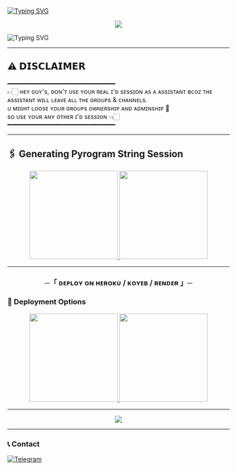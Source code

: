 [![Typing SVG](https://readme-typing-svg.herokuapp.com/?lines=ㅤ+𝚆𝙴𝙻𝙲𝙾𝙼𝙴+𝚃𝙾+𝙽𝙾𝙱𝙸𝚃𝙰+𝙼𝚄𝚂𝙸𝙲+𝚁𝙴𝙿𝙾+;ㅤ+𝚃𝙷𝙸𝚂+𝙸𝚂+𝙰+𝙰𝙳𝚅𝙰𝙽𝙲𝙴+𝙼𝚄𝚂𝙸𝙲+𝙱𝙾𝚃;𝙿𝙾𝚆𝙴𝚁𝙴𝙳+𝙱𝚈+☞+𝙽𝙾𝙱𝙸𝚃𝙰+𝙺𝙸𝙽𝙶+𝙾𝙵+𝚃𝙶)]()

<p align="center">  
 <img src="https://files.catbox.moe/tcz7s6.jpg">
</p>

![Typing SVG](https://readme-typing-svg.herokuapp.com/?lines=𝗙𝗢𝗥𝗞+𝗧𝗛𝗜𝗦+𝗥𝗘𝗣𝗢+𝗕𝗘𝗙𝗢𝗥𝗘+𝗗𝗘𝗣𝗟𝗢𝗬)

---

## ⚠️ 𝗗𝗜𝗦𝗖𝗟𝗔𝗜𝗠𝗘𝗥  

━━━━━━━━━━━━━━━━━━━━━━━━━━━━━  
👉🏻 ʜᴇʏ ɢᴜʏ's, ᴅᴏɴ'ᴛ ᴜsᴇ ʏᴏᴜʀ ʀᴇᴀʟ ɪ'ᴅ sᴇssɪᴏɴ ᴀs ᴀ ᴀssɪsᴛᴀɴᴛ ʙᴄᴏᴢ ᴛʜᴇ ᴀssɪsᴛᴀɴᴛ ᴡɪʟʟ ʟᴇᴀᴠᴇ ᴀʟʟ ᴛʜᴇ ɢʀᴏᴜᴘs & ᴄʜᴀɴɴᴇʟs.  
ᴜ  ᴍɪɢʜᴛ ʟᴏᴏsᴇ ʏᴏᴜʀ ɢʀᴏᴜᴘs ᴏᴡɴᴇʀsʜɪᴘ ᴀɴᴅ ᴀᴅᴍɪɴsʜɪᴘ 🥺  
sᴏ ᴜsᴇ ʏᴏᴜʀ ᴀɴʏ ᴏᴛʜᴇʀ ɪ'ᴅ sᴇssɪᴏɴ 👈🏻  
━━━━━━━━━━━━━━━━━━━━━━━━━━━━━  

---

## 🖇 Generating Pyrogram String Session  

<p align="center">
<a href="https://t.me/StringSesssionGeneratorRobot-Gen">
<img src="https://img.shields.io/badge/TG%20String%20Gen%20Bot-blueviolet?style=for-the-badge&logo=appveyor" width="200""/>
</a>  
<a href="https://t.me/NOBITA_MUSIC_ROBOT">
<img src="https://img.shields.io/badge/NOBITA%20MUSIC%20Bot-blueviolet?style=for-the-badge&logo=appveyor" width="200""/>
</a>
</p>

---

<h3 align="center">    ─「 ᴅᴇᴩʟᴏʏ ᴏɴ ʜᴇʀᴏᴋᴜ / ᴋᴏʏᴇʙ / ʀᴇɴᴅᴇʀ 」─</h3>

### 🚀 Deployment Options  

<p align="center">
<a href="https://dashboard.heroku.com/new?template=https://github.com/iamnobita09/NOBITA_MUSIC"/>
</a>

<a href="https://app.koyeb.com/deploy?type=git&repository=github.com/iamnobita09/NOBITA_MUSIC&branch=main&name=nobita-music">
<img src="https://www.koyeb.com/static/images/deploy/button.svg" width="200"/>
</a>

<a href="https://render.com/deploy?repo=https://github.com/iamnobita09/NOBITA_MUSIC">
<img src="https://render.com/images/deploy-to-render-button.svg" width="200"/>
</a>
</p>

---

<p align="center">
<a href="https://t.me/ll_NOBITA_DEFAULTERS_ll">
<img src="https://img.shields.io/badge/-☆𝐃𝐌 𝐓𝐎 𝐍𝐎𝐁𝐈𝐓𝐀%20☆-blue.svg?style=for-the-badge&logo=Telegram">
</a>
</p>

---

### 📞 Contact  
<a href="https://t.me/ll_NOBITA_DEFAULTERS_ll">
<img title="Telegram" src="https://img.shields.io/badge/Telegram-%23000000.svg?&style=for-the-badge&logo=telegram&logoColor=61DAFB">
</a>
